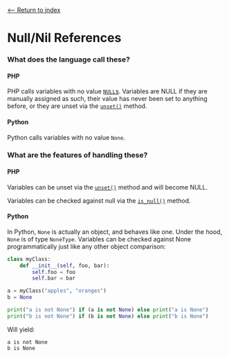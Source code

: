 [<-- Return to index](../README.md)
# Null/Nil References

### What does the language call these?
#### PHP
PHP calls variables with no value [`NULL`s](https://secure.php.net/manual/en/language.types.null.php). Variables are NULL if they are manually assigned as such, their value has never been set to anything before, or they are unset via the [`unset()`](https://secure.php.net/manual/en/function.unset.php) method.
#### Python
Python calls variables with no value `None`. 

### What are the features of handling these?
#### PHP
Variables can be unset via the [`unset()`](https://secure.php.net/manual/en/function.unset.php) method and will become NULL.

Variables can be checked against null via the [`is_null()`](https://secure.php.net/manual/en/function.is-null.php) method.
#### Python
In Python, `None` is actually an object, and behaves like one. Under the hood, `None` is of type `NoneType`. Variables can be checked against None programmatically just like any other object comparison:
```python
class myClass:
    def __init__(self, foo, bar):
        self.foo = foo
        self.bar = bar

a = myClass("apples", "oranges")
b = None

print("a is not None") if (a is not None) else print("a is None")
print("b is not None") if (b is not None) else print("b is None")
```
Will yield:
```
a is not None
b is None
```

